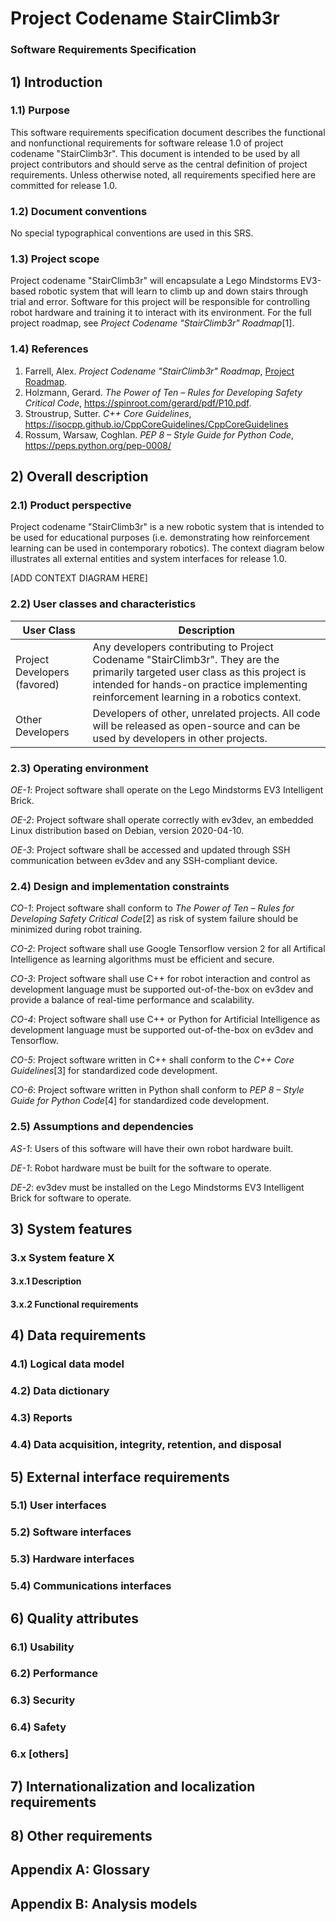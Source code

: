 # Project Codename StairClimb3r 
### Software Requirements Specification


## 1) Introduction
### 1.1) Purpose
This software requirements specification document describes the functional and nonfunctional requirements for software release 1.0 of project codename "StairClimb3r". This document is intended to be used by all project contributors and should serve as the central definition of project requirements. Unless otherwise noted, all requirements specified here are committed for release 1.0.


### 1.2) Document conventions
No special typographical conventions are used in this SRS.


### 1.3) Project scope
Project codename "StairClimb3r" will encapsulate a Lego Mindstorms EV3-based robotic system that will learn to climb up and down stairs through trial and error. Software for this project will be responsible for controlling robot hardware and training it to interact with its environment. For the full project roadmap, see *Project Codename "StairClimb3r" Roadmap*[1].


### 1.4) References
1. Farrell, Alex. *Project Codename "StairClimb3r" Roadmap*, [Project Roadmap](../PROJECT_VISION/ROADMAP.md).
2. Holzmann, Gerard. *The Power of Ten – Rules for Developing Safety Critical Code*, https://spinroot.com/gerard/pdf/P10.pdf.
3. Stroustrup, Sutter. *C++ Core Guidelines*, https://isocpp.github.io/CppCoreGuidelines/CppCoreGuidelines
4. Rossum, Warsaw, Coghlan. *PEP 8 – Style Guide for Python Code*, https://peps.python.org/pep-0008/


## 2) Overall description
### 2.1) Product perspective
Project codename "StairClimb3r" is a new robotic system that is intended to be used for educational purposes (i.e. demonstrating how reinforcement learning can be used in contemporary robotics). The context diagram below illustrates all external entities and system interfaces for release 1.0.

[ADD CONTEXT DIAGRAM HERE]


### 2.2) User classes and characteristics
| User Class | Description |
|------------|-------------|
| Project Developers (favored) | Any developers contributing to Project Codename "StairClimb3r". They are the primarily targeted user class as this project is intended for hands-on practice implementing reinforcement learning in a robotics context. | 
| Other Developers | Developers of other, unrelated projects. All code will be released as open-source and can be used by developers in other projects. |


### 2.3) Operating environment
*OE-1*: Project software shall operate on the Lego Mindstorms EV3 Intelligent Brick.

*OE-2*: Project software shall operate correctly with ev3dev, an embedded Linux distribution based on Debian, version 2020-04-10.

*OE-3*: Project software shall be accessed and updated through SSH communication between ev3dev and any SSH-compliant device.


### 2.4) Design and implementation constraints
*CO-1*: Project software shall conform to *The Power of Ten – Rules for Developing Safety Critical Code*[2] as risk of system failure should be minimized during robot training.

*CO-2*: Project software shall use Google Tensorflow version 2 for all Artifical Intelligence as learning algorithms must be efficient and secure.

*CO-3*: Project software shall use C++ for robot interaction and control as development language must be supported out-of-the-box on ev3dev and provide a balance of real-time performance and scalability.

*CO-4*: Project software shall use C++ or Python for Artificial Intelligence as development language must be supported out-of-the-box on ev3dev and Tensorflow.

*CO-5*: Project software written in C++ shall conform to the *C++ Core Guidelines*[3] for standardized code development.

*CO-6*: Project software written in Python shall conform to *PEP 8 – Style Guide for Python Code*[4] for standardized code development.


### 2.5) Assumptions and dependencies
*AS-1*: Users of this software will have their own robot hardware built.

*DE-1*: Robot hardware must be built for the software to operate.

*DE-2*: ev3dev must be installed on the Lego Mindstorms EV3 Intelligent Brick for software to operate.


## 3) System features
### 3.x System feature X
#### 3.x.1 Description
#### 3.x.2 Functional requirements


## 4) Data requirements
### 4.1) Logical data model


### 4.2) Data dictionary


### 4.3) Reports


### 4.4) Data acquisition, integrity, retention, and disposal


## 5) External interface requirements
### 5.1) User interfaces


### 5.2) Software interfaces


### 5.3) Hardware interfaces


### 5.4) Communications interfaces


## 6) Quality attributes
### 6.1) Usability


### 6.2) Performance


### 6.3) Security


### 6.4) Safety


### 6.x [others]


## 7) Internationalization and localization requirements


## 8) Other requirements


## Appendix A: Glossary


## Appendix B: Analysis models
